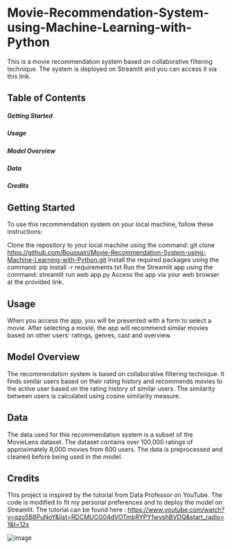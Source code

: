 # Movie-Recommendation-System-using-Machine-Learning-with-Python
This is a movie recommendation system based on collaborative filtering technique. The system is deployed on Streamlit and you can access it via this link.

## Table of Contents

##### Getting Started
##### Usage
##### Model Overview
##### Data
##### Credits




## Getting Started
To use this recommendation system on your local machine, follow these instructions:

Clone the repository to your local machine using the command: git clone https://github.com/Boussairi/Movie-Recommendation-System-using-Machine-Learning-with-Python.git
Install the required packages using the command: pip install -r requirements.txt
Run the Streamlit app using the command: streamlit run web app.py
Access the app via your web browser at the provided link.

## Usage
When you access the app, you will be presented with a form to select a movie. After selecting a movie, the app will recommend similar movies based on other users' ratings, genres, cast and overview.

## Model Overview
The recommendation system is based on collaborative filtering technique. It finds similar users based on their rating history and recommends movies to the active user based on the rating history of similar users. The similarity between users is calculated using cosine similarity measure.

## Data
The data used for this recommendation system is a subset of the MovieLens dataset. The dataset contains over 100,000 ratings of approximately 8,000 movies from 600 users. The data is preprocessed and cleaned before being used in the model.

## Credits
This project is inspired by the tutorial from Data Professor on YouTube. The code is modified to fit my personal preferences and to deploy the model on Streamlit. The tutorial can be found here : https://www.youtube.com/watch?v=qzo5B8PuNoY&list=RDCMUCG04dVOTmbRYPY1wvshBVDQ&start_radio=1&t=12s




![image](https://user-images.githubusercontent.com/103688769/229285964-6843f406-69da-4615-a125-1db94cf1868c.png)

